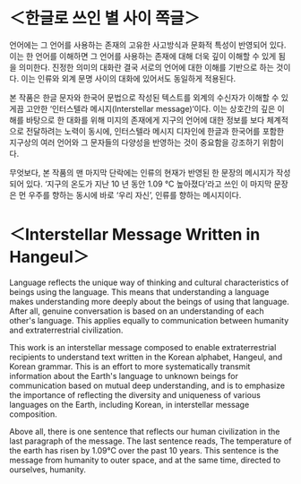 # ＜한글로 쓰인 별 사이 쪽글＞

언어에는 그 언어를 사용하는 존재의 고유한 사고방식과 문화적 특성이 반영되어 있다. 이는 한 언어를 이해하면 그 언어를 사용하는 존재에 대해 더욱 깊이 이해할 수 있게 됨을 의미한다. 진정한 의미의 대화란 결국 서로의 언어에 대한 이해를 기반으로 하는 것이다. 이는 인류와 외계 문명 사이의 대화에 있어서도 동일하게 적용된다.

본 작품은 한글 문자와 한국어 문법으로 작성된 텍스트를 외계의 수신자가 이해할 수 있게끔 고안한 ‘인터스텔라 메시지(Interstellar message)‘이다. 이는 상호간의 깊은 이해를 바탕으로 한 대화를 위해 미지의 존재에게 지구의 언어에 대한 정보를 보다 체계적으로 전달하려는 노력이 동시에, 인터스텔라 메시지 디자인에 한글과 한국어를 포함한 지구상의 여러 언어와 그 문자들의 다양성을 반영하는 것이 중요함을 강조하기 위함이다.

무엇보다, 본 작품의 맨 마지막 단락에는 인류의 현재가 반영된 한 문장의 메시지가 작성되어 있다. ‘지구의 온도가 지난 10 년 동안 1.09 °C 높아졌다’라고 쓰인 이 마지막 문장은 먼 우주를 향하는 동시에 바로 ‘우리 자신’, 인류를 향하는 메시지이다.

# ＜Interstellar Message Written in Hangeul＞

Language reflects the unique way of thinking and cultural characteristics of beings using the language. This means that understanding a language makes understanding more deeply about the beings of using that language. After all, genuine conversation is based on an understanding of each other's language. This applies equally to communication between humanity and extraterrestrial civilization.

This work is an interstellar message composed to enable extraterrestrial recipients to understand text written in the Korean alphabet, Hangeul, and Korean grammar. This is an effort to more systematically transmit information about the Earth's language to unknown beings for communication based on mutual deep understanding, and is to emphasize the importance of reflecting the diversity and uniqueness of various languages on the Earth, including Korean, in interstellar message composition.

Above all, there is one sentence that reflects our human civilization in the last paragraph of the message. The last sentence reads, The temperature of the earth has risen by 1.09°C over the past 10 years. This sentence is the message from humanity to outer space, and at the same time, directed to ourselves, humanity.
